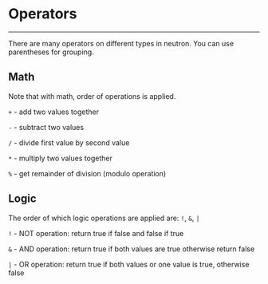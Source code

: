 Operators
=========
---

There are many operators on different types in neutron. You can use
parentheses for grouping.

Math
----

Note that with math, order of operations is applied.

`+` - add two values together

`-` - subtract two values

`/` - divide first value by second value

`*` - multiply two values together

`%` - get remainder of division (modulo operation)

Logic
-----

The order of which logic operations are applied are: `!`, `&`, `|`

`!` - NOT operation: return true if false and false if true

`&` - AND operation: return true if both values are true otherwise
return false

`|` - OR operation: return true if both values or one value is true,
otherwise false
